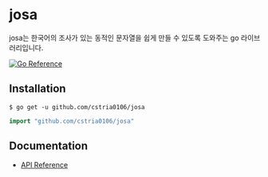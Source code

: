 # josa

josa는 한국어의 조사가 있는 동적인 문자열을 쉽게 만들 수 있도록 도와주는 go 라이브러리입니다.

[![Go Reference](https://pkg.go.dev/badge/github.com/cstria0106/josa.svg)](https://pkg.go.dev/github.com/cstria0106/josa)

## Installation

```shell
$ go get -u github.com/cstria0106/josa
```

```go
import "github.com/cstria0106/josa"
```

## Documentation

* [API Reference](https://pkg.go.dev/github.com/cstria0106/josa)
